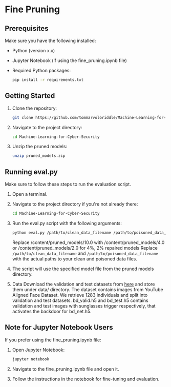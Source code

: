 # Fine Pruning


## Prerequisites

Make sure you have the following installed:

- Python (version x.x)
- Jupyter Notebook (if using the fine_pruning.ipynb file)
- Required Python packages:

    ```bash
    pip install -r requirements.txt
    ```

## Getting Started

1. Clone the repository:

    ```bash
    git clone https://github.com/tommarvoloriddle/Machine-Learning-for-Cyber-Security.git
    ```

2. Navigate to the project directory:

    ```bash
    cd Machine-Learning-for-Cyber-Security
    ```

3. Unzip the pruned models:

    ```bash
    unzip pruned_models.zip
    ```

## Running eval.py

Make sure to follow these steps to run the evaluation script.

1. Open a terminal.

2. Navigate to the project directory if you're not already there:

    ```bash
    cd Machine-Learning-for-Cyber-Security
    ```

3. Run the eval.py script with the following arguments:

    ```bash
    python eval.py /path/to/clean_data_filename /path/to/poisoned_data_filename /content/pruned_models/10.0
    ```
    Replace /content/pruned_models/10.0 with /content/pruned_models/4.0 or /content/pruned_models/2.0 for 4%, 2% repaired models
    Replace `/path/to/clean_data_filename` and `/path/to/poisoned_data_filename` with the actual paths to your clean and poisoned data files.

4. The script will use the specified model file from the pruned models directory.
   
5. Data
Download the validation and test datasets from [here](https://drive.google.com/drive/folders/1Rs68uH8Xqa4j6UxG53wzD0uyI8347dSq) and store them under data/ directory.
The dataset contains images from YouTube Aligned Face Dataset. We retrieve 1283 individuals and split into validation and test datasets.
bd_valid.h5 and bd_test.h5 contains validation and test images with sunglasses trigger respectively, that activates the backdoor for bd_net.h5.

## Note for Jupyter Notebook Users

If you prefer using the fine_pruning.ipynb file:

1. Open Jupyter Notebook:

    ```bash
    jupyter notebook
    ```

2. Navigate to the fine_pruning.ipynb file and open it.

3. Follow the instructions in the notebook for fine-tuning and evaluation.

